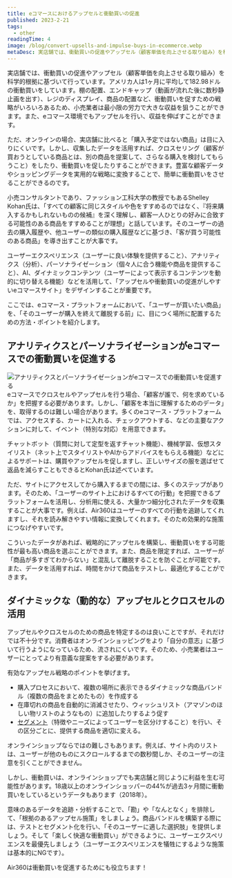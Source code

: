 ```yaml
---
title: eコマースにおけるアップセルと衝動買いの促進
published: 2023-2-21
tags: 
  - other
readingTime: 4
image: /blog/convert-upsells-and-impulse-buys-in-ecommerce.webp
metaDesc: 実店舗では、衝動買いの促進やアップセル（顧客単価を向上させる取り組み）を科学的根拠に基づいて行っています。アメリカ人は1ヶ月に平均して182.98ドルの衝動買いをしています。
---
```


実店舗では、衝動買いの促進やアップセル（顧客単価を向上させる取り組み）を科学的根拠に基づいて行っています。アメリカ人は1ヶ月に平均して182.98ドルの衝動買いをしています。棚の配置、エンドキャップ（動画が流れた後に数秒静止画を出す）、レジのディスプレイ、商品の配置など、衝動買いを促すための戦略がいろいろあるため、小売業者は最小限の労力で大きな収益を狙うことができます。また、eコマース環境でもアップセルを行い、収益を伸ばすことができます。

ただ、オンラインの場合、実店舗に比べると「購入予定ではない商品」は目に入りにくいです。しかし、収集したデータを活用すれば、クロスセリング（顧客が買おうとしている商品とは、別の商品を提案して、さらなる購入を検討してもらうこと）をしたり、衝動買いを促したりすることができます。豊富な顧客データやショッピングデータを実用的な戦略に変換することで、簡単に衝動買いをさせることができるのです。

小売コンサルタントであり、ファッション工科大学の教授でもあるShelley Kohan氏は、「すべての顧客に同じスタイルや色をすすめるのではなく、『将来購入するかもしれないものの候補』を深く理解し、顧客一人ひとりの好みに合致する可能性のある商品をすすめることが理想」と話しています。そのユーザーの過去の購入履歴や、他ユーザーの類似の購入履歴などに基づき、「客が買う可能性のある商品」を導き出すことが大事です。

ユーザーエクスペリエンス（ユーザーに良い体験を提供すること）、アナリティクス（分析）、パーソナライゼーション（個々人に合う機能や商品を提供すること）、AI、ダイナミックコンテンツ（ユーザーによって表示するコンテンツを動的に切り替える機能）などを活用して、「アップセルや衝動買いの促進がしやすいeコマースサイト」をデザインすることが重要です。

ここでは、eコマース・プラットフォームにおいて、「ユーザーが買いたい商品」を、「そのユーザーが購入を終えて離脱する前」に、目につく場所に配置するための方法・ポイントを紹介します。

## アナリティクスとパーソナライゼーションがeコマースでの衝動買いを促進する
![アナリティクスとパーソナライゼーションがeコマースでの衝動買いを促進する](/blog/convert-upsells-and-impulse-buys-in-ecommerce-1.webp)
eコマースでクロスセルやアップセルを行う場合、「顧客が誰で、何を求めているか」を把握する必要があります。しかし、「顧客を本当に理解するためのデータ」を、取得するのは難しい場合があります。多くのeコマース・プラットフォームでは、アクセスする、カートに入れる、チェックアウトする、などの主要なアクションに対して、イベント（特別な対応）を用意できます。

チャットボット（質問に対して定型を返すチャット機能）、機械学習、仮想スタイリスト（ネット上でスタイリストやAIからアドバイスをもらえる機能）などによるサポートは、購買やアップセルを促しますし、正しいサイズの服を選ばせて返品を減らすこともできるとKohan氏は述べています。

ただ、サイトにアクセスしてから購入するまでの間には、多くのステップがあります。そのため、「ユーザーのサイト上におけるすべての行動」を把握できるプラットフォームを活用し、分析用に使える、大量かつ細分化されたデータを収集することが大事です。例えば、Air360はユーザーのすべての行動を追跡してくれますし、それを読み解きやすい情報に変換してくれます。そのため効果的な施策につなげやすいです。

こういったデータがあれば、戦略的にアップセルを構築し、衝動買いをする可能性が最も高い商品を選ぶことができます。また、商品を限定すれば、ユーザーが「商品が多すぎてわからない」と混乱して離脱することを防ぐことが可能です。また、データを活用すれば、時間をかけて商品をテストし、最適化することができます。

## ダイナミックな（動的な）アップセルとクロスセルの活用
アップセルやクロスセルのための商品を特定するのは良いことですが、それだけでは不十分です。消費者はオンラインショッピングをより「自分の意志」に基づいて行うようになっているため、流されにくいです。そのため、小売業者はユーザーにとってより有意義な提案をする必要があります。

有効なアップセル戦略のポイントを挙げます。
- 購入プロセスにおいて、複数の場所に表示できるダイナミックな商品バンドル（複数の商品をまとめたもの）を作成する
- 在庫切れの商品を自動的に消滅させたり、ウィッシュリスト（アマゾンのほしい物リストのようなもの）に追加したりするよう促す
- [セグメント](/ja/product/capabilities/events-segments/)（特徴やニーズによってユーザーを区分けすること）を行い、その区分ごとに、提供する商品を適切に変える。

オンラインショップならではの難しさもあります。例えば、サイト内のリストは、ユーザーが他のものにスクロールするまでの数秒間しか、そのユーザーの注意を引くことができません。

しかし、衝動買いは、オンラインショップでも実店舗と同じように利益を生む可能性があります。18歳以上のオンラインショッパーの44%が過去3ヶ月間に衝動買いをしているというデータもあります（2018年）。

意味のあるデータを追跡・分析することで、「勘」や「なんとなく」を排除して、「根拠のあるアップセル施策」をしましょう。商品バンドルを構築する際には、テストとセグメント化を行い、「そのユーザーに適した選択肢」を提供しましょう。そして「楽しく快適な衝動買い」ができるように、ユーザーエクスペリエンスを最優先しましょう（ユーザーエクスペリエンスを犠牲にするような施策は基本的にNGです）。

Air360は衝動買いを促進するためにも役立ちます！